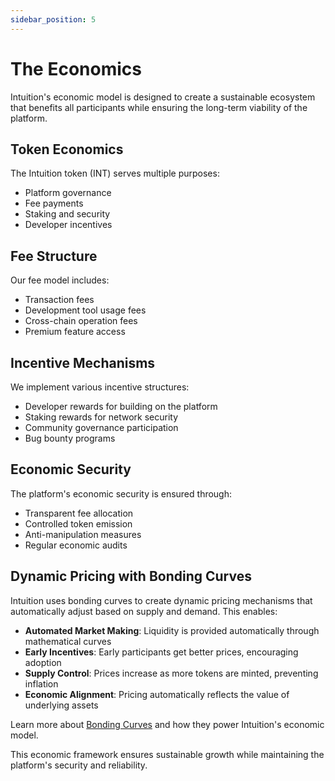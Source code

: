 ```yaml
---
sidebar_position: 5
---
```


# The Economics

Intuition's economic model is designed to create a sustainable ecosystem that benefits all participants while ensuring the long-term viability of the platform.

## Token Economics

The Intuition token (INT) serves multiple purposes:
- Platform governance
- Fee payments
- Staking and security
- Developer incentives

## Fee Structure

Our fee model includes:
- Transaction fees
- Development tool usage fees
- Cross-chain operation fees
- Premium feature access

## Incentive Mechanisms

We implement various incentive structures:
- Developer rewards for building on the platform
- Staking rewards for network security
- Community governance participation
- Bug bounty programs

## Economic Security

The platform's economic security is ensured through:
- Transparent fee allocation
- Controlled token emission
- Anti-manipulation measures
- Regular economic audits

## Dynamic Pricing with Bonding Curves

Intuition uses bonding curves to create dynamic pricing mechanisms that automatically adjust based on supply and demand. This enables:

- **Automated Market Making**: Liquidity is provided automatically through mathematical curves
- **Early Incentives**: Early participants get better prices, encouraging adoption
- **Supply Control**: Prices increase as more tokens are minted, preventing inflation
- **Economic Alignment**: Pricing automatically reflects the value of underlying assets

Learn more about [Bonding Curves](/guides/bonding-curves) and how they power Intuition's economic model.

This economic framework ensures sustainable growth while maintaining the platform's security and reliability. 